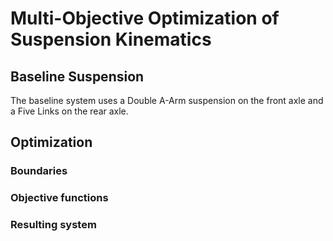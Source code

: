 # Multi-Objective Optimization of Suspension Kinematics


## Baseline Suspension

The baseline system uses a Double A-Arm suspension on the front axle and a Five Links on the rear axle.

## Optimization
### Boundaries
### Objective functions
####
### Resulting system

